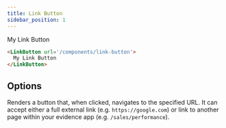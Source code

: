 ```yaml
---
title: Link Button
sidebar_position: 1
---
```


<DocTab>
    <div slot='preview'>
      <LinkButton url='/components/link-button'>
        My Link Button
      </LinkButton>
    </div>

```markdown
<LinkButton url='/components/link-button'>
  My Link Button
</LinkButton>
```
</DocTab>

## Options


<PropListing name="url" required options='string'>

Renders a button that, when clicked, navigates to the specified URL. It can accept either a full external link (e.g. `https://google.com`) or link to another page within your evidence app (e.g. `/sales/performance`).
</PropListing>